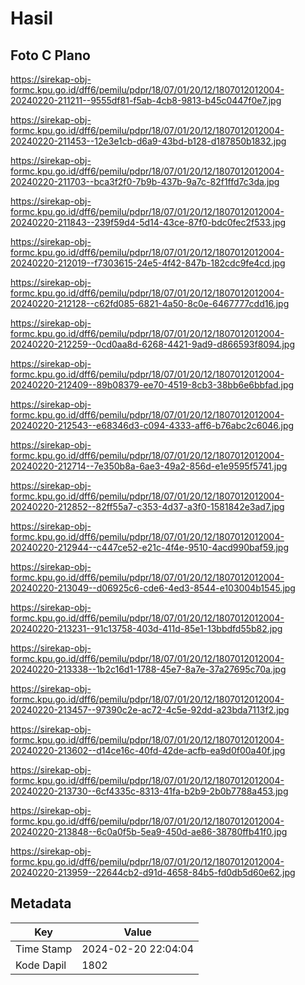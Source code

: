 # Hasil

## Foto C Plano

https://sirekap-obj-formc.kpu.go.id/dff6/pemilu/pdpr/18/07/01/20/12/1807012012004-20240220-211211--9555df81-f5ab-4cb8-9813-b45c0447f0e7.jpg

https://sirekap-obj-formc.kpu.go.id/dff6/pemilu/pdpr/18/07/01/20/12/1807012012004-20240220-211453--12e3e1cb-d6a9-43bd-b128-d187850b1832.jpg

https://sirekap-obj-formc.kpu.go.id/dff6/pemilu/pdpr/18/07/01/20/12/1807012012004-20240220-211703--bca3f2f0-7b9b-437b-9a7c-82f1ffd7c3da.jpg

https://sirekap-obj-formc.kpu.go.id/dff6/pemilu/pdpr/18/07/01/20/12/1807012012004-20240220-211843--239f59d4-5d14-43ce-87f0-bdc0fec2f533.jpg

https://sirekap-obj-formc.kpu.go.id/dff6/pemilu/pdpr/18/07/01/20/12/1807012012004-20240220-212019--f7303615-24e5-4f42-847b-182cdc9fe4cd.jpg

https://sirekap-obj-formc.kpu.go.id/dff6/pemilu/pdpr/18/07/01/20/12/1807012012004-20240220-212128--c62fd085-6821-4a50-8c0e-6467777cdd16.jpg

https://sirekap-obj-formc.kpu.go.id/dff6/pemilu/pdpr/18/07/01/20/12/1807012012004-20240220-212259--0cd0aa8d-6268-4421-9ad9-d866593f8094.jpg

https://sirekap-obj-formc.kpu.go.id/dff6/pemilu/pdpr/18/07/01/20/12/1807012012004-20240220-212409--89b08379-ee70-4519-8cb3-38bb6e6bbfad.jpg

https://sirekap-obj-formc.kpu.go.id/dff6/pemilu/pdpr/18/07/01/20/12/1807012012004-20240220-212543--e68346d3-c094-4333-aff6-b76abc2c6046.jpg

https://sirekap-obj-formc.kpu.go.id/dff6/pemilu/pdpr/18/07/01/20/12/1807012012004-20240220-212714--7e350b8a-6ae3-49a2-856d-e1e9595f5741.jpg

https://sirekap-obj-formc.kpu.go.id/dff6/pemilu/pdpr/18/07/01/20/12/1807012012004-20240220-212852--82ff55a7-c353-4d37-a3f0-1581842e3ad7.jpg

https://sirekap-obj-formc.kpu.go.id/dff6/pemilu/pdpr/18/07/01/20/12/1807012012004-20240220-212944--c447ce52-e21c-4f4e-9510-4acd990baf59.jpg

https://sirekap-obj-formc.kpu.go.id/dff6/pemilu/pdpr/18/07/01/20/12/1807012012004-20240220-213049--d06925c6-cde6-4ed3-8544-e103004b1545.jpg

https://sirekap-obj-formc.kpu.go.id/dff6/pemilu/pdpr/18/07/01/20/12/1807012012004-20240220-213231--91c13758-403d-411d-85e1-13bbdfd55b82.jpg

https://sirekap-obj-formc.kpu.go.id/dff6/pemilu/pdpr/18/07/01/20/12/1807012012004-20240220-213338--1b2c16d1-1788-45e7-8a7e-37a27695c70a.jpg

https://sirekap-obj-formc.kpu.go.id/dff6/pemilu/pdpr/18/07/01/20/12/1807012012004-20240220-213457--97390c2e-ac72-4c5e-92dd-a23bda7113f2.jpg

https://sirekap-obj-formc.kpu.go.id/dff6/pemilu/pdpr/18/07/01/20/12/1807012012004-20240220-213602--d14ce16c-40fd-42de-acfb-ea9d0f00a40f.jpg

https://sirekap-obj-formc.kpu.go.id/dff6/pemilu/pdpr/18/07/01/20/12/1807012012004-20240220-213730--6cf4335c-8313-41fa-b2b9-2b0b7788a453.jpg

https://sirekap-obj-formc.kpu.go.id/dff6/pemilu/pdpr/18/07/01/20/12/1807012012004-20240220-213848--6c0a0f5b-5ea9-450d-ae86-38780ffb41f0.jpg

https://sirekap-obj-formc.kpu.go.id/dff6/pemilu/pdpr/18/07/01/20/12/1807012012004-20240220-213959--22644cb2-d91d-4658-84b5-fd0db5d60e62.jpg


## Metadata

| Key        | Value               |
| ---------- | ------------------- |
| Time Stamp | 2024-02-20 22:04:04 |
| Kode Dapil | 1802                |



